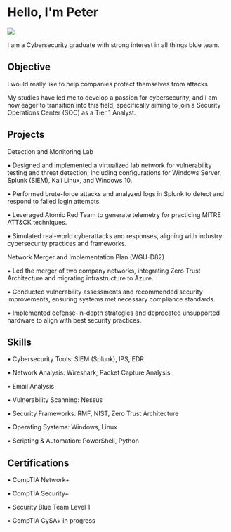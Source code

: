 # Hello, I'm Peter 
<a href="https://linkedin.com/in/peter-w90"><img src="https://img.shields.io/badge/-LinkedIn-0072b1?&style=for-the-badge&logo=linkedin&logoColor=white" /></a>

I am a Cybersecurity graduate with strong interest in all things blue team.

## Objective
I would really like to help companies protect themselves from attacks 

My studies have led me to develop a passion for cybersecurity, and I am now eager to transition into this field, specifically aiming to join a Security Operations Center (SOC) as a Tier 1 Analyst.

## Projects
Detection and Monitoring Lab

•	Designed and implemented a virtualized lab network for vulnerability testing and threat detection, including configurations for Windows Server, Splunk (SIEM), Kali Linux, and Windows 10.

•	Performed brute-force attacks and analyzed logs in Splunk to detect and respond to failed login attempts.

•	Leveraged Atomic Red Team to generate telemetry for practicing MITRE ATT&CK techniques.

•	Simulated real-world cyberattacks and responses, aligning with industry cybersecurity practices and frameworks.


Network Merger and Implementation Plan (WGU-D82)

•	Led the merger of two company networks, integrating Zero Trust Architecture and migrating infrastructure to Azure.

•	Conducted vulnerability assessments and recommended security improvements, ensuring systems met necessary compliance standards.

•	Implemented defense-in-depth strategies and deprecated unsupported hardware to align with best security practices.



## Skills

•	Cybersecurity Tools: SIEM (Splunk), IPS, EDR

•	Network Analysis: Wireshark, Packet Capture Analysis

•	Email Analysis 

•	Vulnerability Scanning: Nessus

•	Security Frameworks: RMF, NIST, Zero Trust Architecture

•	Operating Systems: Windows, Linux

•	Scripting & Automation: PowerShell, Python


## Certifications
•	CompTIA Network+

•	CompTIA Security+

•	Security Blue Team Level 1

•	CompTIA CySA+ in progress

